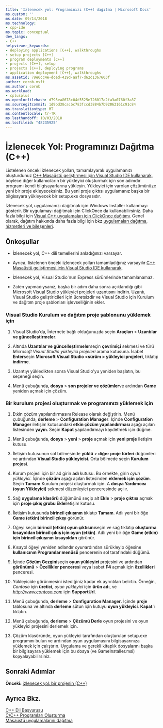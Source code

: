 ```yaml
---
title: 'İzlenecek yol: Programınızı (C++) dağıtma | Microsoft Docs'
ms.custom: ''
ms.date: 09/14/2018
ms.technology:
- cpp-ide
ms.topic: conceptual
dev_langs:
- C++
helpviewer_keywords:
- deploying applications [C++], walkthroughs
- setup projects [C++]
- program deployments [C++]
- projects [C++], setup
- projects [C++], deploying programs
- application deployment [C++], walkthroughs
ms.assetid: 79e6cc4e-dced-419d-aaf7-d62d1367603f
author: corob-msft
ms.author: corob
ms.workload:
- cplusplus
ms.openlocfilehash: d795ea8678c04d5525e726017a2fa3a0760f3a87
ms.sourcegitcommit: 1d9bd38cacbc783fccd3884b7b92062161c91c84
ms.translationtype: MT
ms.contentlocale: tr-TR
ms.lasthandoff: 10/03/2018
ms.locfileid: "48235925"
---
```

# <a name="walkthrough-deploying-your-program-c"></a>İzlenecek Yol: Programınızı Dağıtma (C++)

Listelenen önceki izlenecek yolları, tamamlayarak uygulamanızı oluşturdunuz [C++ Masaüstü geliştirmesi için Visual Studio IDE kullanarak](../ide/using-the-visual-studio-ide-for-cpp-desktop-development.md), böylece diğer kullanıcıların bir yükleyici oluşturmak için son adımdır programı kendi bilgisayarlarına yükleyin. Yükleyici için varolan çözümünüze yeni bir proje ekleyeceksiniz. Bu yeni proje çıktısı uygulamanız başka bir bilgisayara yükleyecek bir setup.exe dosyasıdır.

İzlenecek yol, uygulamanızı dağıtmak için Windows Installer kullanmayı gösterir. Bir uygulamayı dağıtmak için ClickOnce da kullanabilirsiniz. Daha fazla bilgi için [Visual C++ uygulamaları için ClickOnce dağıtımı](../ide/clickonce-deployment-for-visual-cpp-applications.md). Genel olarak, dağıtım hakkında daha fazla bilgi için bkz [uygulamaları dağıtma, hizmetleri ve bileşenleri](/visualstudio/deployment/deploying-applications-services-and-components).

## <a name="prerequisites"></a>Önkoşullar

- İzlenecek yol, C++ dili temellerini anladığınızı varsayar.

- Ayrıca, listelenen önceki izlenecek yolları tamamladığınız varsayılır [C++ Masaüstü geliştirmesi için Visual Studio IDE kullanarak](../ide/using-the-visual-studio-ide-for-cpp-desktop-development.md).

- İzlenecek yol, Visual Studio'nun Express sürümlerinde tamamlanamaz.

- Zaten yapmadıysanız, başka bir adım daha sonra açıklandığı gibi Microsoft Visual Studio yükleyici projeleri uzantısını indirin. Uzantı, Visual Studio geliştiricileri için ücretsizdir ve Visual Studio için Kurulum ve dağıtım proje şablonları işlevselliğinin ekler.

### <a name="to-install-the-visual-studio-setup-and-deployment-project-template"></a>Visual Studio Kurulum ve dağıtım proje şablonunu yüklemek için

1. Visual Studio'da, İnternete bağlı olduğunuzda seçin **Araçları** > **Uzantılar ve güncelleştirmeler**.

1. Altında **Uzantılar ve güncelleştirmeler**seçin **çevrimiçi** sekmesi ve türü *Microsoft Visual Studio yükleyici projeleri* arama kutusuna. İsabet **Enter**seçin **Microsoft Visual Studio \<sürüm > yükleyici projeleri**, tıklatıp **indirme**.

1. Uzantıyı yükledikten sonra Visual Studio'yu yeniden başlatın, bu seçeneği seçin.

1. Menü çubuğunda, **dosya** > **son projeler ve çözümler**ve ardından **Game** yeniden açmak için çözüm.

### <a name="to-create-a-setup-project-and-install-your-program"></a>Bir kurulum projesi oluşturmak ve programınızı yüklemek için

1. Etkin çözüm yapılandırmasını Release olarak değiştirin. Menü çubuğunda, **derleme** > **Configuration Manager**. İçinde **Configuration Manager** iletişim kutusundaki **etkin çözüm yapılandırması** aşağı açılan listesinden **yayın**. Seçin **Kapat** yapılandırmayı kaydetmek için düğme.

1. Menü çubuğunda, **dosya** > **yeni** > **proje** açmak için **yeni proje** iletişim kutusu.

1. İletişim kutusunun sol bölmesinde **yüklü** > **diğer proje türleri** düğümleri ve ardından **Visual Studio yükleyicisi**. Orta bölmede seçin **Kurulum projesi**.

1. Kurum projesi için bir ad girin **adı** kutusu. Bu örnekte, girin *oyun yükleyici*. İçinde **çözüm** aşağı açılan listesinden **eklemek için çözüm**. Seçin **Tamam** Kurulum projesi oluşturmak için. A **dosya Yardımcısı (oyun Yükleyici)** sekmesi düzenleyici penceresinde açılır.

1. Sağ **uygulama klasörü** düğümünü seçip alt **Ekle** > **proje çıktısı** açmak için **proje çıkış grubu Ekle**iletişim kutusu.

1. İletişim kutusunda **birincil çıkışının** tıklatıp **Tamam**. Adlı yeni bir öğe **Game (etkin) birincil çıkışı** görünür.

1. Öğeyi seçin **birincil (etkin) oyun çıktısını**seçin ve sağ tıklatıp **oluşturma kısayoldan birincil çıkış için oyun (etkin)**. Adlı yeni bir öğe **Game (etkin) için birincil çıkışının kısayoldan** görünür.

1. Kısayol öğeyi yeniden adlandır *oyun*ardından sürükleyip öğesine **kullanıcının Programlar menüsü** pencerenin sol tarafındaki düğümü.

1. İçinde **Çözüm Gezgini**seçin **oyun yükleyici** projesini ve ardından **görünümü** > **Özellikler penceresi** veya isabet **F4** açmak için **özellikleri** penceresi.

1. Yükleyicide görünmesini istediğiniz kadar ek ayrıntıları belirtin.  Örneğin, *Contoso* için **üretici**, *oyun yükleyici* için **ürün adı**, ve *http://www.contoso.com* için **SupportUrl**.

1. Menü çubuğunda, **derleme** > **Configuration Manager**. İçinde **proje** tablosuna ve altında **derleme** sütun için kutuyu **oyun yükleyici**. **Kapat**'ı tıklatın.

1. Menü çubuğunda, **derleme** > **Çözümü Derle** oyun projesini ve oyun yükleyici projesini derlemek için.

1. Çözüm klasöründe, oyun yükleyici tarafından oluşturulan setup.exe programını bulun ve ardından oyun uygulamasını bilgisayarınıza yüklemek için çalıştırın. Uygulama ve gerekli kitaplık dosyalarını başka bir bilgisayara yüklemek için bu dosya (ve GameInstaller.msi) kopyalayabilirsiniz.

## <a name="next-steps"></a>Sonraki Adımlar

**Önceki:** [izlenecek yol: bir projenin (C++)](../ide/walkthrough-debugging-a-project-cpp.md)<br/>

## <a name="see-also"></a>Ayrıca Bkz.

[C++ Dil Başvurusu](../cpp/cpp-language-reference.md)<br/>
[C/C++ Programları Oluşturma](../build/building-c-cpp-programs.md)<br/>
[Masaüstü uygulamalarını dağıtma](../ide/deploying-native-desktop-applications-visual-cpp.md)<br/>
